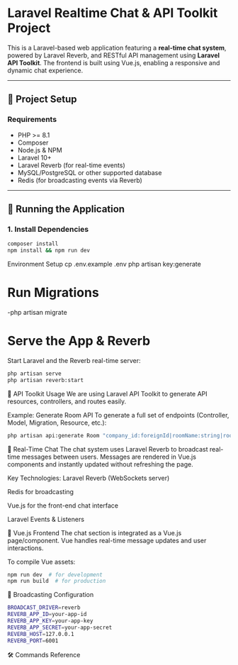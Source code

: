 # Laravel Realtime Chat & API Toolkit Project

This is a Laravel-based web application featuring a **real-time chat system**, powered by Laravel Reverb, and RESTful API management using **Laravel API Toolkit**. The frontend is built using Vue.js, enabling a responsive and dynamic chat experience.

---

## 🔧 Project Setup

### Requirements

- PHP >= 8.1
- Composer
- Node.js & NPM
- Laravel 10+
- Laravel Reverb (for real-time events)
- MySQL/PostgreSQL or other supported database
- Redis (for broadcasting events via Reverb)

---

## 🚀 Running the Application

### 1. Install Dependencies

```bash
composer install
npm install && npm run dev
```
Environment Setup
cp .env.example .env
php artisan key:generate

# Run Migrations
 -php artisan migrate

# Serve the App & Reverb
Start Laravel and the Reverb real-time server:
 ```bash
php artisan serve
php artisan reverb:start
```

🧰 API Toolkit Usage
We are using Laravel API Toolkit to generate API resources, controllers, and routes easily.

Example: Generate Room API
To generate a full set of endpoints (Controller, Model, Migration, Resource, etc.):
 ```bash
php artisan api:generate Room "company_id:foreignId|roomName:string|roomDesc:text|totalSeat:integer|roomSerial:integer|status:integer" --all

```
💬 Real-Time Chat
The chat system uses Laravel Reverb to broadcast real-time messages between users. Messages are rendered in Vue.js components and instantly updated without refreshing the page.

Key Technologies:
Laravel Reverb (WebSockets server)

Redis for broadcasting

Vue.js for the front-end chat interface

Laravel Events & Listeners

🧩 Vue.js Frontend
The chat section is integrated as a Vue.js page/component. Vue handles real-time message updates and user interactions.

To compile Vue assets:
 ```bash
npm run dev  # for development
npm run build  # for production

```
📡 Broadcasting Configuration
 ```bash
BROADCAST_DRIVER=reverb
REVERB_APP_ID=your-app-id
REVERB_APP_KEY=your-app-key
REVERB_APP_SECRET=your-app-secret
REVERB_HOST=127.0.0.1
REVERB_PORT=6001


```
🛠 Commands Reference
